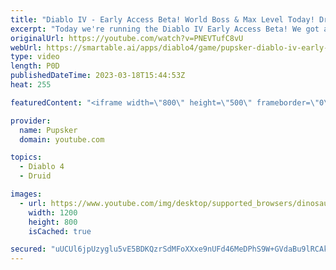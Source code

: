 ```yaml
---
title: "Diablo IV - Early Access Beta! World Boss & Max Level Today! Druid Necromancer Next Week!"
excerpt: "Today we're running the Diablo IV Early Access Beta! We got a Access code from Blizzard so that's great, plan is we're getting ..."
originalUrl: https://youtube.com/watch?v=PNEVTufC8vU
webUrl: https://smartable.ai/apps/diablo4/game/pupsker-diablo-iv-early-access-beta-world-boss-max-level-today-druid-necromancer-next-week/
type: video
length: P0D
publishedDateTime: 2023-03-18T15:44:53Z
heat: 255

featuredContent: "<iframe width=\"800\" height=\"500\" frameborder=\"0\" src=\"https://www.youtube.com/embed/PNEVTufC8vU\" allow=\"accelerometer; autoplay; encrypted-media; gyroscope; picture-in-picture\" allowfullscreen></iframe>"

provider:
  name: Pupsker
  domain: youtube.com

topics:
  - Diablo 4
  - Druid

images:
  - url: https://www.youtube.com/img/desktop/supported_browsers/dinosaur.png
    width: 1200
    height: 800
    isCached: true

secured: "uUCUl6jpUzyglu5vE5BDKQzrSdMFoXXxe9nUFd46MeDPhS9W+GVdaBu9lRCAksSqVpMt9rTaNLcdkPlLbh6zGvcn8fYoBGo3vV+Lyrvtyt0BecSy1gND1b2qrkITXqFoZ0C0O7coONp4CE7W8iArX3LZzXqKK+S+KhaoC2unf5lvdizc4bE0sDpLyyEv9uMX0Psj6ZLgi0sA5s0zE9DAXRyu3n9++RznM17Q4458E2lnncAU9W6KtzxbCgXvFPQOhPLdk2RgLkNx1oSda5paqDfN7AGq7XB6hOvGpMENPeXwuAMSeepDecA3VEa24bqjhVyWDgahkko9uLnG0fYiPjUD+a8/HWZqstba3UawD5HStaTgLov0A/sq8YJrB4LpZ9OQjsEM2B06hMX+3iJqdw==;1k7hfF2m7ZEewDeivFmtxw=="
---
```


